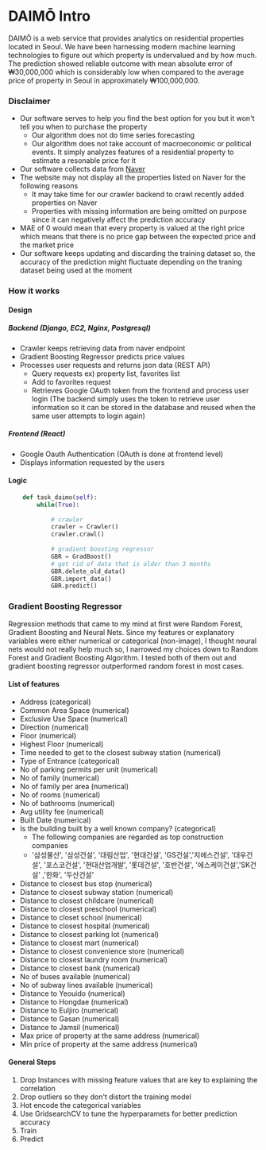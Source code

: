 # DAIMŌ Intro 
DAIMŌ is a web service that provides analytics on residential properties located in Seoul.
We have been harnessing modern machine learning technologies to figure out which property is undervalued and by how much.
The prediction showed reliable outcome with mean absolute error of ₩30,000,000 which is considerably low when compared to the average price of property in Seoul in approximately ₩100,000,000. 

### Disclaimer
 - Our software serves to help you find the best option for you but it won't tell you when to purchase the property 
    - Our algorithm does not do time series forecasting 
    - Our algorithm does not take account of macroeconomic or political events. It simply analyzes features of a residential property to estimate a resonable price for it 
  - Our software collects data from [Naver]
  - The website may not display all the properties listed on Naver for the following reasons
    - It may take time for our crawler backend to crawl recently added properties on Naver 
    - Properties with missing information are being omitted on purpose since it can negatively affect the prediction accuracy 
- MAE of 0 would mean that every property is valued at the right price which means that there is no price gap between the expected price and the market price 
- Our software keeps updating and discarding the training dataset so, the accuracy of the prediction might fluctuate depending on the traning dataset being used at the moment 


### How it works 
#### Design 
##### Backend (Django, EC2, Nginx, Postgresql)
- Crawler keeps retrieving data from naver endpoint 
- Gradient Boosting Regressor predicts price values 
- Processes user requests and returns json data (REST API)
    - Query requests ex) property list, favorites list 
    - Add to favorites request 
    - Retrieves Google OAuth token from the frontend and process user login (The backend simply uses the token to retrieve user information so it can be stored in the database and reused when the same user attempts to login again)

##### Frontend (React)
- Google Oauth Authentication (OAuth is done at frontend level)
- Displays information requested by the users 

#### Logic 
```python
    def task_daimo(self):
        while(True):
            
            # crawler 
            crawler = Crawler()
            crawler.crawl()
            
            # gradient boosting regressor 
            GBR = GradBoost()
            # get rid of data that is older than 3 months 
            GBR.delete_old_data()
            GBR.import_data()
            GBR.predict()
```
### Gradient Boosting Regressor 
Regression methods that came to my mind at first were Random Forest, Gradient Boosting and Neural Nets. Since my features or explanatory variables were either numerical or categorical (non-image), I thought neural nets would not really help much so, I narrowed my choices down to Random Forest and Gradient Boosting Algorithm. I tested both of them out and gradient boosting regressor outperformed random forest in most cases. 

#### List of features 
- Address (categorical)
- Common Area Space (numerical)
- Exclusive Use Space (numerical)
- Direction (numerical)
- Floor (numerical)
- Highest Floor (numerical)
- Time needed to get to the closest subway station (numerical)
- Type of Entrance (categorical)
- No of parking permits per unit (numerical)
- No of family (numerical)
- No of family per area (numerical)
- No of rooms (numerical)
- No of bathrooms (numerical)
- Avg utility fee (numerical)
- Built Date (numerical)
- Is the building built by a well known company? (categorical)
    -  The following companies are regarded as top construction companies 
    -  '삼성물산', '삼성건설', '대림산업', '현대건설', 'GS건설','지에스건설', '대우건설', '포스코건설', '현대산업개발', '롯데건설', '호반건설', '에스케이건설','SK건설' ,'한화', '두산건설'
- Distance to closest bus stop (numerical)
- Distance to closest subway station (numerical)
- Distance to closest childcare (numerical)
- Distance to closest preschool (numerical)
- Distance to closet school (numerical)
- Distance to closest hospital (numerical)
- Distance to closest parking lot (numerical)
- Distance to closest mart (numerical)
- Distance to closest convenience store (numerical)
- Distance to closest laundry room (numerical)
- Distance to closest bank (numerical)
- No of buses available (numerical)
- No of subway lines available (numerical)
- Distance to Yeouido (numerical)
- Distance to Hongdae (numerical)
- Distance to Euljiro (numerical)
- Distance to Gasan (numerical)
- Distance to Jamsil (numerical)
- Max price of property at the same address (numerical)
- Min price of property at the same address (numerical)


#### General Steps
1. Drop Instances with missing feature values that are key to explaining the correlation
2. Drop outliers so they don't distort the training model 
3. Hot encode the categorical variables 
4. Use GridsearchCV to tune the hyperparamets for better prediction accuracy
5. Train
6. Predict 


[Naver]: <https://land.naver.com/>

